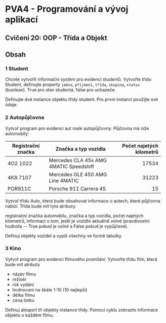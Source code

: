 # PVA4 - Programování a vývoj aplikací
## Cvičení 20: OOP - Třída a Objekt

## Obsah

### 1 Student
Chcete vytvořit informační systém pro evidenci studentů.
Vytvořte třídu Student, definujte property `jméno`, `příjmení`, `třída`, `skupina`, `status` (boolean). True pro stav studenta, false pro uchazeče.

Definujte dvě instance objektu třídy student. Pro první instanci použijte své údaje.


### 2 Autopůjčovna
Vytvoř program pro evidenci aut malé autopůjčovny. Půjčovna má níže automobily:

| Registrační značka | Značka a typ vozidla | Počet najetých kilometrů  |
| ------------- |-------------| -----:|
| 4O2 1022 | Mercedes CLA 45s AMG 4MATIC Speedshift | 17534 |
| 4K8 7107 | Mercedes GLE 450 AMG Line 4MATIC |   31223 |
| POR911C |Porsche 911 Carrera 4S |   15 |

Vytvoř třídu Auto, která bude obsahovat informace o autech, které půjčovna nabízí. Třída bude mít tyto atributy:

registrační značka automobilu,
značka a typ vozidla,
počet najetých kilometrů,
informaci o tom, jestli je vozidlo aktuálně volné (pravdivostní hodnota -- True pokud je volné a False pokud je vypůjčené).

Definuj objekty vozidel a vypiš všechny ve formě tabulky.


### 3 Kino
Vytvoř program pro evidenci filmového promítání. Vytvořte třídu film, která bude mít atributy
- název filmu
- režisér
- rok vydání
- hodnocení na škále 1-10 (10 nejlepší)
- délka filmu
- cena lístku

Definuj alespoň tři objekty instance třídy. Pomocí cyklu zobrazte informace objektu o každém filmu.
